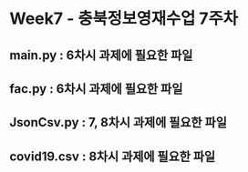 # Week7 - 충북정보영재수업 7주차

## main.py : 6차시 과제에 필요한 파일

## fac.py : 6차시 과제에 필요한 파일

## JsonCsv.py : 7, 8차시 과제에 필요한 파일

## covid19.csv : 8차시 과제에 필요한 파일
